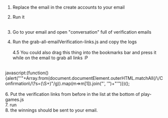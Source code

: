 1. Replace the email in the create accounts to your email<br>
2. Run it <br><br>

3. Go to your email and open "conversation" full of verification emails<br>
4. Run the grab-all-emailVerification-links.js and copy the logs<br><br>
4.5 You could also drag this thing into the bookmarks bar and press it while on the email to grab all links :P <br>
<br>
javascript:(function(){alert("'"+Array.from(document.documentElement.outerHTML.matchAll(/\/Confirmation\/\?s=(\S+)"/g)).map(m=>m[1]).join("', '")+"'")})();
<br><br>
6. Put the verification links from before in the list at the bottom of play-games.js<br>
7. run<br>
8. the winnings should be sent to your email.<br>
